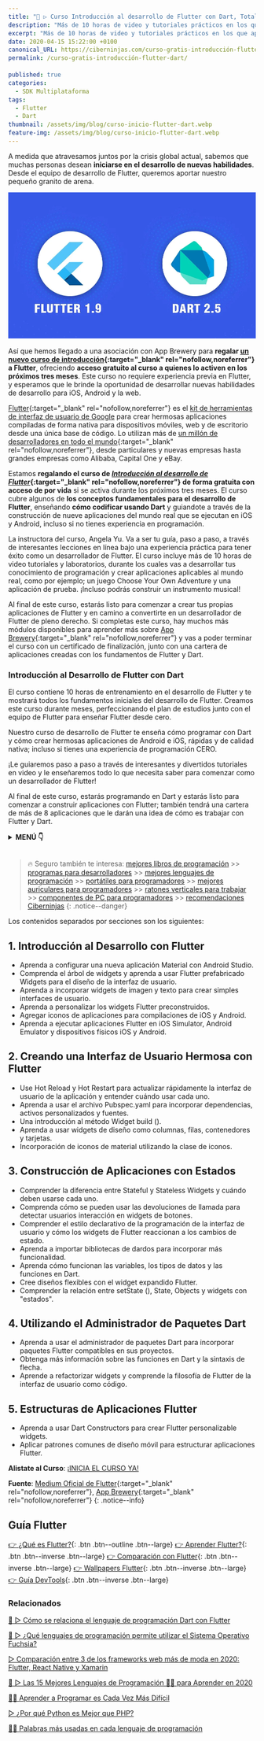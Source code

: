 ```yaml
---
title: "🥇 ▷ Curso Introducción al desarrollo de Flutter con Dart, Totalmente GRATIS"
description: "Más de 10 horas de video y tutoriales prácticos en los que aprender a crear hermosas aplicaciones con Flutter y el lenguaje de programación Dart"
excerpt: "Más de 10 horas de video y tutoriales prácticos en los que aprender a crear hermosas aplicaciones con Flutter y el lenguaje de programación Dart"
date: 2020-04-15 15:22:00 +0100
canonical_URL: https://ciberninjas.com/curso-gratis-introducción-flutter-dart/
permalink: /curso-gratis-introducción-flutter-dart/

published: true
categories:
  - SDK Multiplataforma
tags:
  - Flutter
  - Dart
thumbnail: /assets/img/blog/curso-inicio-flutter-dart.webp
feature-img: /assets/img/blog/curso-inicio-flutter-dart.webp
---
```


A medida que atravesamos juntos por la crisis global actual, sabemos que muchas personas desean **iniciarse en el desarrollo de nuevas habilidades**. Desde el equipo de desarrollo de Flutter, queremos aportar nuestro pequeño granito de arena.

![Curso Introducción al desarrollo de Flutter con Dart, Totalmente GRATIS. Más de 10 horas de video y tutoriales prácticos de Flutter y el lenguaje de programación Dart](/assets/img/blog/curso-inicio-flutter-dart.webp "Curso Introducción al desarrollo de Flutter con Dart, Totalmente GRATIS. Más de 10 horas de video y tutoriales prácticos de Flutter y el lenguaje de programación Dart")

Así que hemos llegado a una asociación con App Brewery para **regalar [un nuevo curso de introducción](https://www.appbrewery.co/courses/intro-to-flutter){:target="_blank" rel="nofollow,noreferrer"} a Flutter**, ofreciendo **acceso gratuito al curso a quienes lo activen en los próximos tres meses**. Este curso no requiere experiencia previa en Flutter, y esperamos que le brinde la oportunidad de desarrollar nuevas habilidades de desarrollo para iOS, Android y la web.

[Flutter](http://flutter.dev/){:target="_blank" rel="nofollow,noreferrer"} es el [kit de herramientas de interfaz de usuario de Google](/que-es-flutter-y-por-que-debes-aprenderlo/) para crear hermosas aplicaciones compiladas de forma nativa para dispositivos móviles, web y de escritorio desde una única base de código. Lo utilizan más de [un millón de desarrolladores en todo el mundo](https://youtu.be/REJDzio_h7o){:target="_blank" rel="nofollow,noreferrer"}, desde particulares y nuevas empresas hasta grandes empresas como Alibaba, Capital One y eBay.

Estamos **regalando el curso de [*Introducción al desarrollo de Flutter*](https://www.appbrewery.co/courses/intro-to-flutter){:target="_blank" rel="nofollow,noreferrer"} de forma gratuita con acceso de por vida** si se activa durante los próximos tres meses. El curso cubre algunos de **los conceptos fundamentales para el desarrollo de Flutter**, enseñando **cómo codificar usando Dart** y guiandote a través de la construcción de nueve aplicaciones del mundo real que se ejecutan en iOS y Android, incluso si no tienes experiencia en programación.

La instructora del curso, Angela Yu. Va a ser tu guía, paso a paso, a través de interesantes lecciones en línea bajo una experiencia práctica para tener éxito como un desarrollador de Flutter. El curso incluye más de 10 horas de video tutoriales y laboratorios, durante los cuales vas a desarrollar tus conocimiento de programación y crear aplicaciones aplicables al mundo real, como por ejemplo; un juego Choose Your Own Adventure y una aplicación de prueba. ¡Incluso podrás construir un instrumento musical!

Al final de este curso, estarás listo para comenzar a crear tus propias aplicaciones de Flutter y en camino a convertirte en un desarrollador de Flutter de pleno derecho. Si completas este curso, hay muchos más módulos disponibles para aprender más sobre [App Brewery](https://www.appbrewery.co/){:target="_blank" rel="nofollow,noreferrer"} y vas a poder terminar el curso con un certificado de finalización, junto con una cartera de aplicaciones creadas con los fundamentos de Flutter y Dart.

### **Introducción al Desarrollo de Flutter con Dart**

El curso contiene 10 horas de entrenamiento en el desarrollo de Flutter y te mostrará todos los fundamentos iniciales del desarrollo de Flutter. Creamos este curso durante meses, perfeccionando el plan de estudios junto con el equipo de Flutter para enseñar Flutter desde cero.

Nuestro curso de desarrollo de Flutter te enseña cómo programar con Dart y cómo crear hermosas aplicaciones de Android e iOS, rápidas y de calidad nativa; incluso si tienes una experiencia de programación CERO.

¡Le guiaremos paso a paso a través de interesantes y divertidos tutoriales en video y le enseñaremos todo lo que necesita saber para comenzar como un desarrollador de Flutter!

Al final de este curso, estarás programando en Dart y estarás listo para comenzar a construir aplicaciones con Flutter; también tendrá una cartera de más de 8 aplicaciones que le darán una idea de cómo es trabajar con Flutter y Dart.

<details>
<summary><strong>MENÚ 👇</strong><span><a name="menu"></a></span></summary>
<nav class="menu">
  <ol>
    <li><a href="/curso-gratis-introducción-flutter-dart/#1-introducción-al-desarrollo-con-flutter"><strong>Introducción al Desarrollo con Flutter</strong></a></li>
    <li><a href="/curso-gratis-introducción-flutter-dart/#2-creando-una-interfaz-de-usuario-hermosa-con-flutter"><strong>Creando una Interfaz de Usuario Hermosa con Flutter</strong></a></li>
    <li><a href="/curso-gratis-introducción-flutter-dart/#3-construcción-de-aplicaciones-con-estados"><strong>Construcción de Aplicaciones con los Estados</strong></a></li>
    <li><a href="/curso-gratis-introducción-flutter-dart/#4-utilizando-el-administrador-de-paquetes-dart"><strong>Utilizando el Administrador de Paquetes de Dart</strong></a></li>
    <li><a href="/curso-gratis-introducción-flutter-dart/#5-estructuras-de-aplicaciones-flutter"><strong>Estructuras de Aplicaciones de Flutter</strong></a></li>
  </ol>
</nav>
</details>
<br />

> 🔥 Seguro también te interesa: [mejores libros de programación](/programar/) >> [programas para desarrolladores](/curso-gratis-introducción-flutter-dart/) >> [mejores lenguajes de programación](/15-mejores-lenguajes-programacion/) >> [portátiles para programadores]() >> [mejores auriculares para programadores](/auriculares-dise%C3%B1o/) >> [ratones verticales para trabajar](/teclados-ratones-dise%C3%B1o/) >> [componentes de PC para programadores](/ordenadores-componentes/) >> [recomendaciones Ciberninjas](https://kutt.it/cibercursos-recomienda)
{: .notice--danger}

Los contenidos separados por secciones son los siguientes:

## **1. Introducción al Desarrollo con Flutter**

- Aprenda a configurar una nueva aplicación Material con Android Studio.
- Comprenda el árbol de widgets y aprenda a usar Flutter prefabricado Widgets para el diseño de la interfaz de usuario.
- Aprenda a incorporar widgets de imagen y texto para crear simples interfaces de usuario.
- Aprenda a personalizar los widgets Flutter preconstruidos.
- Agregar iconos de aplicaciones para compilaciones de iOS y Android.
- Aprenda a ejecutar aplicaciones Flutter en iOS Simulator, Android Emulator y dispositivos físicos iOS y Android.

## **2. Creando una Interfaz de Usuario Hermosa con Flutter**

- Use Hot Reload y Hot Restart para actualizar rápidamente la interfaz de usuario de la aplicación y entender cuándo usar cada uno.
- Aprenda a usar el archivo Pubspec.yaml para incorporar dependencias, activos personalizados y fuentes.
- Una introducción al método Widget build ().
- Aprenda a usar widgets de diseño como columnas, filas, contenedores y tarjetas.
- Incorporación de iconos de material utilizando la clase de iconos.

## **3. Construcción de Aplicaciones con Estados**

- Comprender la diferencia entre Stateful y Stateless Widgets y cuándo deben usarse cada uno.
- Comprenda cómo se pueden usar las devoluciones de llamada para detectar usuarios interacción en widgets de botones.
- Comprender el estilo declarativo de la programación de la interfaz de usuario y cómo los widgets de Flutter reaccionan a los cambios de estado.
- Aprenda a importar bibliotecas de dardos para incorporar más funcionalidad.
- Aprenda cómo funcionan las variables, los tipos de datos y las funciones en Dart.
- Cree diseños flexibles con el widget expandido Flutter.
- Comprender la relación entre setState (), State, Objects y widgets con "estados".

## **4. Utilizando el Administrador de Paquetes Dart**

- Aprenda a usar el administrador de paquetes Dart para incorporar paquetes Flutter compatibles en sus proyectos.
- Obtenga más información sobre las funciones en Dart y la sintaxis de flecha.
- Aprende a refactorizar widgets y comprende la filosofía de Flutter de la interfaz de usuario como código.

## **5. Estructuras de Aplicaciones Flutter**

- Aprenda a usar Dart Constructors para crear Flutter personalizable widgets.
- Aplicar patrones comunes de diseño móvil para estructurar aplicaciones Flutter.

**Alistate al Curso**: [¡INICIA EL CURSO YA!](https://www.appbrewery.co/courses/intro-to-flutter)

**Fuente**\: [Medium Oficial de Flutter](https://medium.com/flutter/learn-flutter-for-free-c9bc3b898c4d){:target="_blank" rel="nofollow,noreferrer"}, [App Brewery](https://www.appbrewery.co/p/intro-to-flutter){:target="_blank" rel="nofollow,noreferrer"}
{: .notice--info}

## Guía Flutter

[👉 ¿Qué es Flutter?](/que-es-flutter-y-por-que-debes-aprenderlo/){: .btn .btn--outline .btn--large} [👉 Aprender Flutter?](/como-aprender-flutter/){: .btn .btn--inverse .btn--large} [👉 Comparación con Flutter](/comparacion-flutter-react-native-xamarin/){: .btn .btn--inverse .btn--large} [👉 Wallpapers Flutter](/wallpaper-flutter/){: .btn .btn--inverse .btn--large} [👉 Guía DevTools](/flutter-dart-devtools/){: .btn .btn--inverse .btn--large}

### **Relacionados** <!-- omit in toc -->

[🥇 ▷ Cómo se relaciona el lenguaje de programación Dart con Flutter](https://ciberninjas.com/relacion-entre-dart-flutter/)

[🚀 ▷ ¿Qué lenguajes de programación permite utilizar el Sistema Operativo Fuchsia?](/politica-de-los-lenguajes-programacion-fuchsia/)

[▷ Comparación entre 3 de los frameworks web más de moda en 2020: Flutter, React Native y Xamarin](/comparacion-flutter-react-native-xamarin/)

[🥇 ▷ Las 15 Mejores Lenguajes de Programación 👨‍💻 para Aprender en 2020](/programar/)

[👩‍💻 Aprender a Programar es Cada Vez Más Difícil](/aprender-a-programar-es-cada-vez-más-difícil/ "👩‍💻 Aprender a Programar es Cada Vez Más Difícil")

[▷ ¿Por qué Python es Mejor que PHP?](desarrolladores-lenguaje-rust/ "👩‍💻 Aprender a Programar es Cada Vez Más Difícil")

[👨‍🎨 Palabras más usadas en cada lenguaje de programación](/palabras-lenguajes-programacion/ "👨‍🎨 Palabras más usadas en cada lenguaje de programación")

